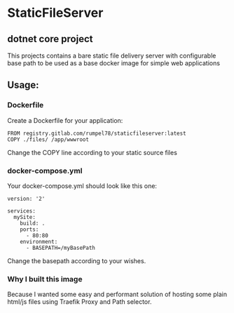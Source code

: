 # StaticFileServer
## dotnet core project

This projects contains a bare static file delivery server with configurable base path to be used as a base docker image for simple web applications

## Usage:

### Dockerfile
Create a Dockerfile for your application:

```
FROM registry.gitlab.com/rumpel78/staticfileserver:latest
COPY ./files/ /app/wwwroot
```
Change the COPY line according to your static source files

### docker-compose.yml
Your docker-compose.yml should look like this one:
```
version: '2'

services:
  mySite:    
    build: .
    ports:
      - 80:80
    environment:
      - BASEPATH=/myBasePath
```

Change the basepath according to your wishes.

### Why I built this image

Because I wanted some easy and performant solution of hosting some plain html/js files using Traefik Proxy and Path selector.